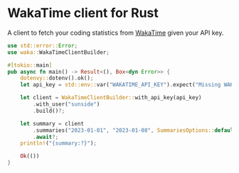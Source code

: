 # WakaTime client for Rust

A client to fetch your coding statistics from [WakaTime](https://wakatime.com/) given your API key.

```rust
use std::error::Error;
use waka::WakaTimeClientBuilder;

#[tokio::main]
pub async fn main() -> Result<(), Box<dyn Error>> {
    dotenvy::dotenv().ok();
    let api_key = std::env::var("WAKATIME_API_KEY").expect("Missing WAKATIME_API_KEY variable");

    let client = WakaTimeClientBuilder::with_api_key(api_key)
        .with_user("sunside")
        .build()?;

    let summary = client
        .summaries("2023-01-01", "2023-01-08", SummariesOptions::default())
        .await?;
    println!("{summary:?}");

    Ok(())
}
```
